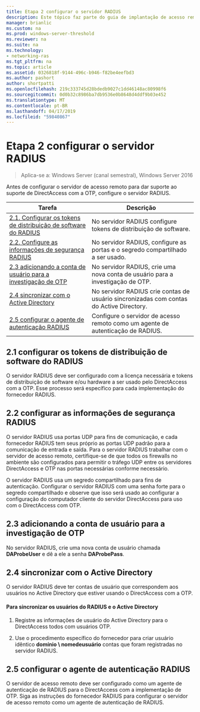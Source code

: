 ```yaml
---
title: Etapa 2 configurar o servidor RADIUS
description: Este tópico faz parte do guia de implantação de acesso remoto com autenticação OTP no Windows Server 2016.
manager: brianlic
ms.custom: na
ms.prod: windows-server-threshold
ms.reviewer: na
ms.suite: na
ms.technology:
- networking-ras
ms.tgt_pltfrm: na
ms.topic: article
ms.assetid: 0326818f-9144-496c-b946-f82be4eefbd3
ms.author: pashort
author: shortpatti
ms.openlocfilehash: 219c333745d28bdedb9027c1dd46148ac80998f6
ms.sourcegitcommit: 0d0b32c8986ba7db9536e0b8648d4ddf9b03e452
ms.translationtype: MT
ms.contentlocale: pt-BR
ms.lasthandoff: 04/17/2019
ms.locfileid: "59840867"
---
```

# <a name="step-2-configure-the-radius-server"></a>Etapa 2 configurar o servidor RADIUS

>Aplica-se a: Windows Server (canal semestral), Windows Server 2016

Antes de configurar o servidor de acesso remoto para dar suporte ao suporte de DirectAccess com a OTP, configure o servidor RADIUS.  
  
|Tarefa|Descrição|  
|----|--------|  
|[2.1. Configurar os tokens de distribuição de software do RADIUS](#BKMK_1.1)|No servidor RADIUS configure tokens de distribuição de software.|  
|[2.2. Configure as informações de segurança RADIUS](#BKMK_1.2)|No servidor RADIUS, configure as portas e o segredo compartilhado a ser usado.|  
|[2.3 adicionando a conta de usuário para a investigação de OTP](#BKMK_Probe)|No servidor RADIUS, crie uma nova conta de usuário para a investigação de OTP.|  
|[2.4 sincronizar com o Active Directory](#BKMK_Active)|No servidor RADIUS crie contas de usuário sincronizadas com contas do Active Directory.|  
|[2.5 configurar o agente de autenticação RADIUS](#BKMK_AuthAgent)|Configure o servidor de acesso remoto como um agente de autenticação de RADIUS.|  
  
## <a name="BKMK_1.1"></a>2.1 configurar os tokens de distribuição de software do RADIUS  
O servidor RADIUS deve ser configurado com a licença necessária e tokens de distribuição de software e/ou hardware a ser usado pelo DirectAccess com a OTP. Esse processo será específico para cada implementação do fornecedor RADIUS.  
  
## <a name="BKMK_1.2"></a>2.2 configurar as informações de segurança RADIUS  
O servidor RADIUS usa portas UDP para fins de comunicação, e cada fornecedor RADIUS tem seus próprio as portas UDP padrão para a comunicação de entrada e saída. Para o servidor RADIUS trabalhar com o servidor de acesso remoto, certifique-se de que todos os firewalls no ambiente são configurados para permitir o tráfego UDP entre os servidores DirectAccess e OTP nas portas necessárias conforme necessário.  
  
O servidor RADIUS usa um segredo compartilhado para fins de autenticação. Configurar o servidor RADIUS com uma senha forte para o segredo compartilhado e observe que isso será usado ao configurar a configuração do computador cliente do servidor DirectAccess para uso com o DirectAccess com OTP.  
  
## <a name="BKMK_Probe"></a>2.3 adicionando a conta de usuário para a investigação de OTP  
No servidor RADIUS, crie uma nova conta de usuário chamada **DAProbeUser** e dê a ele a senha **DAProbePass**.  
  
## <a name="BKMK_Active"></a>2.4 sincronizar com o Active Directory  
O servidor RADIUS deve ter contas de usuário que correspondem aos usuários no Active Directory que estiver usando o DirectAccess com a OTP.  
  
#### <a name="to-synchronize-the-radius-and-active-directory-users"></a>Para sincronizar os usuários do RADIUS e o Active Directory  
  
1.  Registre as informações de usuário do Active Directory para o DirectAccess todos com usuários OTP.  
  
2.  Use o procedimento específico do fornecedor para criar usuário idêntico **domínio \ nomedeusuário** contas que foram registradas no servidor RADIUS.  
  
## <a name="BKMK_AuthAgent"></a>2.5 configurar o agente de autenticação RADIUS  
O servidor de acesso remoto deve ser configurado como um agente de autenticação de RADIUS para o DirectAccess com a implementação de OTP. Siga as instruções do fornecedor RADIUS para configurar o servidor de acesso remoto como um agente de autenticação de RADIUS.  
  



